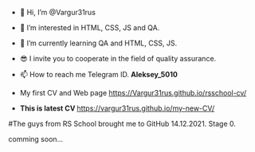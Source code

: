 - 👋 Hi, I’m @Vargur31rus
- 👀 I’m interested in HTML, CSS, JS and QA.
- 🌱 I’m currently learning QA and HTML, CSS, JS.
- 😎 I invite you to cooperate in the field of quality assurance.
- 📫 How to reach me Telegram ID. <b>Aleksey_5010</b>

- My first CV and Web page https://Vargur31rus.github.io/rsschool-cv/<br>
- <b>This is latest CV </b>https://vargur31rus.github.io/my-new-CV/


#The guys from RS School brought me to GitHub 14.12.2021. Stage 0.

 comming soon...
